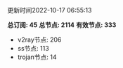 更新时间2022-10-17 06:55:13

**总订阅: 45**
**总节点: 2114**
**有效节点: 333**
- v2ray节点: 206
- ss节点: 113
- trojan节点: 14
